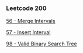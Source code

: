 ### Leetcode 200

[56 - Merge Intervals](https://github.com/jiangxq18/leetcode/blob/master/Leetcode200/merge-intervals.cc)

[57 - Insert Interval](https://github.com/jiangxq18/leetcode/blob/master/Leetcode200/insert-interval.cc)

[98 - Valid Binary Search Tree](https://github.com/jiangxq18/leetcode/blob/master/Leetcode200/valid-binary-search-tree.cc)